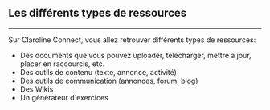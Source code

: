 ## Les différents types de ressources

---

Sur Claroline Connect, vous allez retrouver différents types de ressources:

* Des documents que vous pouvez uploader, télécharger, mettre à jour, placer en raccourcis, etc.
* Des outils de contenu (texte, annonce, activité)
* Des outils de communication (annonces, forum, blog)
* Des Wikis
* Un générateur d'exercices

